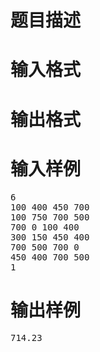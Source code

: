 

# 题目描述



# 输入格式



# 输出格式



# 输入样例


<pre>6
100 400 450 700
100 750 700 500
700 0 100 400
300 150 450 400
700 500 700 0
450 400 700 500
1
</pre>

# 输出样例

 
</h3>
<pre>714.23
</pre>
